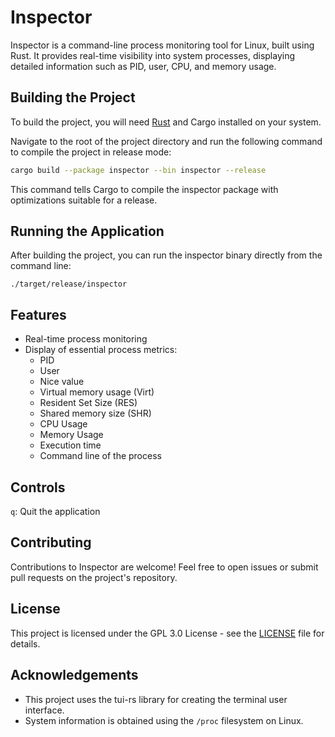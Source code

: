 # Inspector

Inspector is a command-line process monitoring tool for Linux, built using Rust. It provides real-time visibility into system processes, displaying detailed information such as PID, user, CPU, and memory usage.

## Building the Project
To build the project, you will need [Rust](https://www.rust-lang.org/tools/install) and Cargo installed on your system.

Navigate to the root of the project directory and run the following command to compile the project in release mode:

```sh
cargo build --package inspector --bin inspector --release
```

This command tells Cargo to compile the inspector package with optimizations suitable for a release.

## Running the Application
After building the project, you can run the inspector binary directly from the command line:
```
./target/release/inspector
```

## Features
- Real-time process monitoring
- Display of essential process metrics:
  - PID
  - User
  - Nice value
  - Virtual memory usage (Virt)
  - Resident Set Size (RES)
  - Shared memory size (SHR)
  - CPU Usage
  - Memory Usage
  - Execution time
  - Command line of the process
  
## Controls
`q`: Quit the application
  

## Contributing
Contributions to Inspector are welcome! Feel free to open issues or submit pull requests on the project's repository.

## License
This project is licensed under the GPL 3.0 License - see the [LICENSE](https://github.com/zeropio/inspector/blob/main/LICENSE.txt) file for details.

## Acknowledgements
- This project uses the tui-rs library for creating the terminal user interface.
- System information is obtained using the `/proc` filesystem on Linux.